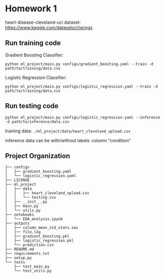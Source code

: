 # Homework 1

 heart-disease-cleveland-uci dataset: https://www.kaggle.com/datasets/cherngs 

 ## Run training code
 
Gradient Boosting Classifier:

 `python ml_project/main.py configs/gradient_boosting.yaml --train -d path/to/training/data.csv`

  Logistic Regression Classifier:

`python ml_project/main.py configs/logistic_regression.yaml --train -d path/to/training/data.csv`

## Run testing code

`python ml_project/main.py configs/logistic_regression.yaml --inference -d path/to/inference/data.csv`

training data: `./ml_project/data/heart_cleveland_upload.csv`

inference data can be with/without labels: column "condition"

## Project Organization
```
├── configs
│   ├── gradient_boosting.yaml
│   └── logistic_regression.yaml
├── LICENSE
├── ml_project
│   ├── data
│   │   ├── heart_cleveland_upload.csv
│   │   └── testing.csv
│   ├── __init__.py
│   ├── main.py
│   └── utils.py
├── notebooks
│   └── EDA_analysis.ipynb
├── outputs
│   ├── column_mean_std_stats.sav
│   ├── file.log
│   ├── gradient_boosting.pkl
│   ├── logistic_regression.pkl
│   └── prediction.csv
├── README.md
├── requirements.txt
├── setup.py
└── tests
    ├── test_main.py
    └── test_utils.py
```